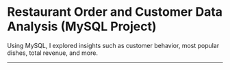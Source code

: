 # Restaurant Order and Customer Data Analysis (MySQL Project)

Using MySQL, I explored insights such as customer behavior, most popular dishes, total revenue, and more.

---
